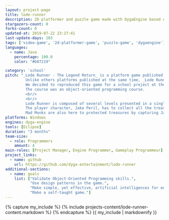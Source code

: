 ```yaml
---
layout: project-page
title: lode-runner
description: 2D platformer and puzzle game made with DygaEngine based on the original "Lode Runner"
stargazers-count: 0
forks-count: 0
updated-at: 2019-07-22 23:27:41
last-update-days: 103
tags: ['video-game', '2d-platformer-game', 'puzzle-game', 'dygaengine']
languages: 
  - name: Java
    percentage: 100.0
    color: "#b07219"

category: 'school'
pitch: "_Lode Runner - The Legend Return_ is a platform game published by Broderbund in 1983.
         Unlike others platforms published at the same time, _Lode Runner - The Legend Return_ is more a puzzle-oriented platform game.
         We decided to reproduced this game for a school project at the Higher educational institution in Toulouse (ENSEEIHT).
         The course was an object-oriented programming course.
         <br/>
         <br/>
         Lode Runner is composed of several levels presented in a single screen.
         The player character, Jake Peril, has to collect all the treasure (golds with different value) and reach the exit.
         Mad Monks are also here to protected treasures by capturing Jake. Those wears red robes."
platforms: Windows
engines: dyga-engine
tools: [Eclipse]
duration: "3 months"
team-size:
  - role: Programmers
    amount: 4
main-roles: [Project Manager, Engine Programmer, Gameplay Programmeur]
project_links:
  - name: github
    url: https://github.com/dyga-entertainment/lode-runner
additional-sections:
  - name: goals
    list: ["Validate Object-Oriented Programming skills.",
           "Use design patterns in the game.",
           "Make simple, yet effective, artificial intelligences for enemies.",
           "Make a self-taught game."]
---
```

<!---
Gregoire Boiron <gregoire.boiron@gmail.com>
Copyright (c) 2018-2019 Gregoire Boiron  All Rights Reserved.
--->

{% capture my_include %}
{% include projects-content/lode-runner-content.markdown %}
{% endcapture %}
{{ my_include | markdownify }}
